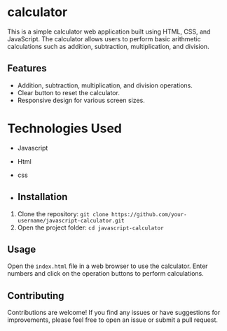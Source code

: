 # calculator


This is a simple calculator web application built using HTML, CSS, and JavaScript. The calculator allows users to perform basic arithmetic calculations such as addition, subtraction, multiplication, and division.

## Features

- Addition, subtraction, multiplication, and division operations.
- Clear button to reset the calculator.
- Responsive design for various screen sizes.

# Technologies Used
 - Javascript
 - Html
 - css

- ## Installation

1. Clone the repository: `git clone https://github.com/your-username/javascript-calculator.git`
2. Open the project folder: `cd javascript-calculator`

## Usage

Open the `index.html` file in a web browser to use the calculator. Enter numbers and click on the operation buttons to perform calculations.

## Contributing

Contributions are welcome! If you find any issues or have suggestions for improvements, please feel free to open an issue or submit a pull request.
